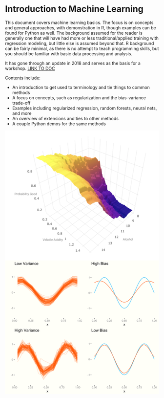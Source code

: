 # Introduction to Machine Learning

This document covers machine learning basics.  The focus is on concepts and general approaches, with demonstration in R, though examples can be found for Python as well.  The background assumed for the reader is generally one that will have had more or less traditional/applied training with regression modeling, but little else is assumed beyond that.  R background can be fairly minimal, as there is no attempt to teach programming skills, but you should be familiar with basic data processing and analysis. 


It has gone through an update in 2018 and serves as the basis for a workshop.  [LINK TO DOC](http://m-clark.github.io/introduction-to-machine-learning/)

Contents include:

- An introduction to get used to terminology and tie things to common methods
- A focus on concepts, such as regularization and the bias-variance trade-off
- Examples including regularized regression, random forests, neural nets, and more
- An overview of extensions and ties to other methods
- A couple Python demos for the same methods

<img src="img/readmeimg1.png" style="display:block; margin: 0 auto;">
<img src="img/biasvar_gp.svg" style="display:block; margin: 0 auto;">